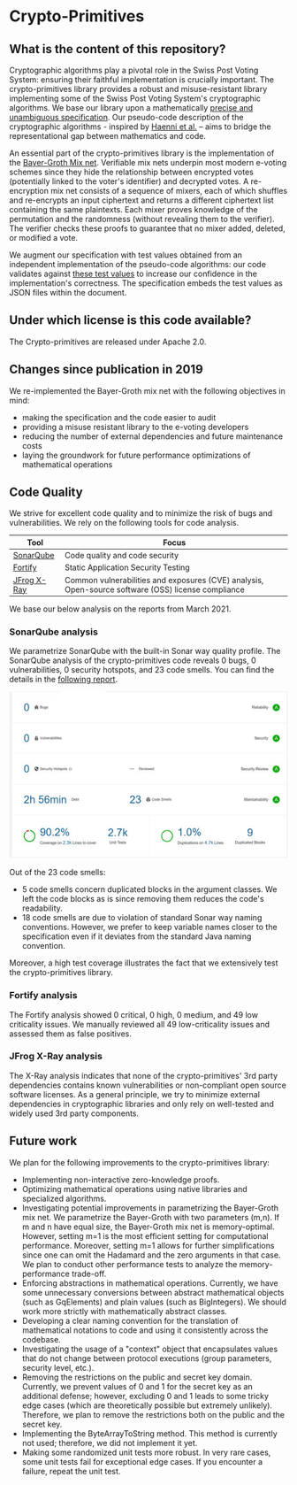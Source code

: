 # Crypto-Primitives

## What is the content of this repository?
Cryptographic algorithms play a pivotal role in the Swiss Post Voting System: ensuring their faithful implementation is crucially important. The crypto-primitives library provides a robust and misuse-resistant library implementing some of the Swiss Post Voting System's cryptographic algorithms. We base our library upon a mathematically [precise and unambiguous specification](./doc/Crypto-Primitives-Specification.pdf). Our pseudo-code description of the cryptographic algorithms - inspired by [Haenni et al.](https://arbor.bfh.ch/13834/) – aims to bridge the representational gap between mathematics and code.

An essential part of the crypto-primitives library is the implementation of the [Bayer-Groth Mix net](http://www0.cs.ucl.ac.uk/staff/J.Groth/MinimalShuffle.pdf). Verifiable mix nets underpin most modern e-voting schemes since they hide the relationship between encrypted votes (potentially linked to the voter's identifier) and decrypted votes. A re-encryption mix net consists of a sequence of mixers, each of which shuffles and re-encrypts an input ciphertext and returns a different ciphertext list containing the same plaintexts. Each mixer proves knowledge of the permutation and the randomness (without revealing them to the verifier). The verifier checks these proofs to guarantee that no mixer added, deleted, or modified a vote.

We augment our specification with test values obtained from an independent implementation of the pseudo-code algorithms: our code validates against [these test values](./src/test/resources) to increase our confidence in the implementation's correctness. The specification embeds the test values as JSON files within the document.

## Under which license is this code available? 
The Crypto-primitives are released under Apache 2.0.

## Changes since publication in 2019
We re-implemented the Bayer-Groth mix net with the following objectives in mind:
* making the specification and the code easier to audit
* providing a misuse resistant library to the e-voting developers
* reducing the number of external dependencies and future maintenance costs
* laying the groundwork for future performance optimizations of mathematical operations

## Code Quality
We strive for excellent code quality and to minimize the risk of bugs and vulnerabilities. We rely on the following tools for code analysis.

| Tool        | Focus                 |
|-------------|-----------------------|
| [SonarQube](https://www.sonarqube.org/)  | Code quality and code security      |
| [Fortify](https://www.microfocus.com/de-de/products/static-code-analysis-sast/overview)  | Static Application Security Testing    |
| [JFrog X-Ray](https://jfrog.com/xray/) | Common vulnerabilities and exposures (CVE) analysis, Open-source software (OSS) license compliance | |

We base our below analysis on the reports from March 2021.

### SonarQube analysis
We parametrize SonarQube with the built-in Sonar way quality profile. The SonarQube analysis of the crypto-primitives code reveals 0 bugs, 0 vulnerabilities, 0 security hotspots, and 23 code smells. You can find the details in the [following report](./SonarQubeDetail.pdf).

![](./SonarQube.jpg)

Out of the 23 code smells:
* 5 code smells concern duplicated blocks in the argument classes. We left the code blocks as is since removing them reduces the code's readability.
* 18 code smells are due to violation of standard Sonar way naming conventions. However, we prefer to keep variable names closer to the specification even if it deviates from the standard Java naming convention.

Moreover, a high test coverage illustrates the fact that we extensively test the crypto-primitives library.

### Fortify analysis
The Fortify analysis showed 0 critical, 0 high, 0 medium, and 49 low criticality issues. We manually reviewed all 49 low-criticality issues and assessed them as false positives.

### JFrog X-Ray analysis
The X-Ray analysis indicates that none of the crypto-primitives' 3rd party dependencies contains known vulnerabilities or non-compliant open source software licenses. As a general principle, we try to minimize external dependencies in cryptographic libraries and only rely on well-tested and widely used 3rd party components.

## Future work
We plan for the following improvements to the crypto-primitives library:
* Implementing non-interactive zero-knowledge proofs.
* Optimizing mathematical operations using native libraries and specialized algorithms.
* Investigating potential improvements in parametrizing the Bayer-Groth mix net. We parametrize the Bayer-Groth with two parameters (m,n). If m and n have equal size, the Bayer-Groth mix net is memory-optimal. However, setting m=1 is the most efficient setting for computational performance. Moreover, setting m=1 allows for further simplifications since one can omit the Hadamard and the zero arguments in that case. We plan to conduct other performance tests to analyze the memory-performance trade-off.
* Enforcing abstractions in mathematical operations. Currently, we have some unnecessary conversions between abstract mathematical objects (such as GqElements) and plain values (such as BigIntegers). We should work more strictly with mathematically abstract classes.
* Developing a clear naming convention for the translation of mathematical notations to code and using it consistently across the codebase.
* Investigating the usage of a "context" object that encapsulates values that do not change between protocol executions (group parameters, security level, etc.).
* Removing the restrictions on the public and secret key domain. Currently, we prevent values of 0 and 1 for the secret key as an additional defense; however, excluding 0 and 1 leads to some tricky edge cases (which are theoretically possible but extremely unlikely). Therefore, we plan to remove the restrictions both on the public and the secret key.
* Implementing the ByteArrayToString method. This method is currently not used; therefore, we did not implement it yet.
* Making some randomized unit tests more robust. In very rare cases, some unit tests fail for exceptional edge cases. If you encounter a failure, repeat the unit test.